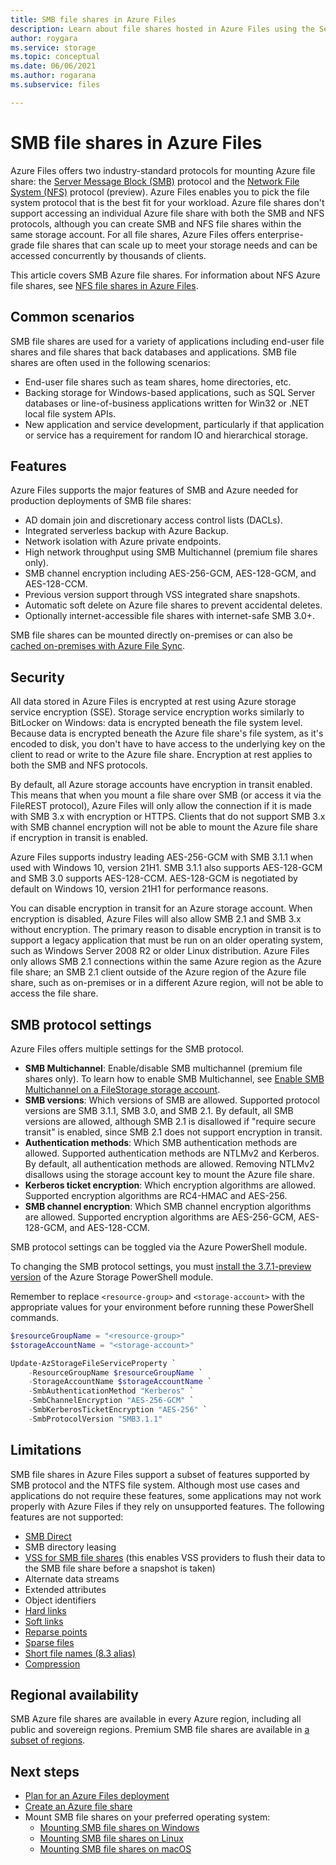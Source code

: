 ```yaml
---
title: SMB file shares in Azure Files
description: Learn about file shares hosted in Azure Files using the Server Message Block (SMB) protocol.
author: roygara
ms.service: storage
ms.topic: conceptual
ms.date: 06/06/2021
ms.author: rogarana
ms.subservice: files

---
```


# SMB file shares in Azure Files
Azure Files offers two industry-standard protocols for mounting Azure file share: the [Server Message Block (SMB)](https://msdn.microsoft.com/library/windows/desktop/aa365233.aspx) protocol and the [Network File System (NFS)](https://en.wikipedia.org/wiki/Network_File_System) protocol (preview). Azure Files enables you to pick the file system protocol that is the best fit for your workload. Azure file shares don't support accessing an individual Azure file share with both the SMB and NFS protocols, although you can create SMB and NFS file shares within the same storage account. For all file shares, Azure Files offers enterprise-grade file shares that can scale up to meet your storage needs and can be accessed concurrently by thousands of clients.

This article covers SMB Azure file shares. For information about NFS Azure file shares, see [NFS file shares in Azure Files](files-nfs-protocol.md).

## Common scenarios
SMB file shares are used for a variety of applications including end-user file shares and file shares that back databases and applications. SMB file shares are often used in the following scenarios:

- End-user file shares such as team shares, home directories, etc.
- Backing storage for Windows-based applications, such as SQL Server databases or line-of-business applications written for Win32 or .NET local file system APIs. 
- New application and service development, particularly if that application or service has a requirement for random IO and hierarchical storage.

## Features
Azure Files supports the major features of SMB and Azure needed for production deployments of SMB file shares:

- AD domain join and discretionary access control lists (DACLs).
- Integrated serverless backup with Azure Backup.
- Network isolation with Azure private endpoints.
- High network throughput using SMB Multichannel (premium file shares only).
- SMB channel encryption including AES-256-GCM, AES-128-GCM, and AES-128-CCM.
- Previous version support through VSS integrated share snapshots.
- Automatic soft delete on Azure file shares to prevent accidental deletes.
- Optionally internet-accessible file shares with internet-safe SMB 3.0+.

SMB file shares can be mounted directly on-premises or can also be [cached on-premises with Azure File Sync](../file-sync/file-sync-introduction.md).  

## Security
All data stored in Azure Files is encrypted at rest using Azure storage service encryption (SSE). Storage service encryption works similarly to BitLocker on Windows: data is encrypted beneath the file system level. Because data is encrypted beneath the Azure file share's file system, as it's encoded to disk, you don't have to have access to the underlying key on the client to read or write to the Azure file share. Encryption at rest applies to both the SMB and NFS protocols.

By default, all Azure storage accounts have encryption in transit enabled. This means that when you mount a file share over SMB (or access it via the FileREST protocol), Azure Files will only allow the connection if it is made with SMB 3.x with encryption or HTTPS. Clients that do not support SMB 3.x with SMB channel encryption will not be able to mount the Azure file share if encryption in transit is enabled. 

Azure Files supports industry leading AES-256-GCM with SMB 3.1.1 when used with Windows 10, version 21H1. SMB 3.1.1 also supports AES-128-GCM and SMB 3.0 supports AES-128-CCM. AES-128-GCM is negotiated by default on Windows 10, version 21H1 for performance reasons.

You can disable encryption in transit for an Azure storage account. When encryption is disabled, Azure Files will also allow SMB 2.1 and SMB 3.x without encryption. The primary reason to disable encryption in transit is to support a legacy application that must be run on an older operating system, such as Windows Server 2008 R2 or older Linux distribution. Azure Files only allows SMB 2.1 connections within the same Azure region as the Azure file share; an SMB 2.1 client outside of the Azure region of the Azure file share, such as on-premises or in a different Azure region, will not be able to access the file share.

## SMB protocol settings
Azure Files offers multiple settings for the SMB protocol.

- **SMB Multichannel**: Enable/disable SMB multichannel (premium file shares only). To learn how to enable SMB Multichannel, see [Enable SMB Multichannel on a FileStorage storage account](storage-files-enable-smb-multichannel.md).
- **SMB versions**: Which versions of SMB are allowed. Supported protocol versions are SMB 3.1.1, SMB 3.0, and SMB 2.1. By default, all SMB versions are allowed, although SMB 2.1 is disallowed if "require secure transit" is enabled, since SMB 2.1 does not support encryption in transit.
- **Authentication methods**: Which SMB authentication methods are allowed. Supported authentication methods are NTLMv2 and Kerberos. By default, all authentication methods are allowed. Removing NTLMv2 disallows using the storage account key to mount the Azure file share.
- **Kerberos ticket encryption**: Which encryption algorithms are allowed. Supported encryption algorithms are RC4-HMAC and AES-256.
- **SMB channel encryption**: Which SMB channel encryption algorithms are allowed. Supported encryption algorithms are AES-256-GCM, AES-128-GCM, and AES-128-CCM.

SMB protocol settings can be toggled via the Azure PowerShell module.

To changing the SMB protocol settings, you must [install the 3.7.1-preview version](https://www.powershellgallery.com/packages/Az.Storage/3.7.1-preview) of the Azure Storage PowerShell module.

Remember to replace `<resource-group>` and `<storage-account>` with the appropriate values for your environment before running these PowerShell commands.

```PowerShell
$resourceGroupName = "<resource-group>"
$storageAccountName = "<storage-account>"

Update-AzStorageFileServiceProperty `
    -ResourceGroupName $resourceGroupName `
    -StorageAccountName $storageAccountName `
    -SmbAuthenticationMethod "Kerberos" `
    -SmbChannelEncryption "AES-256-GCM" `
    -SmbKerberosTicketEncryption "AES-256" `
    -SmbProtocolVersion "SMB3.1.1"
```

## Limitations
SMB file shares in Azure Files support a subset of features supported by SMB protocol and the NTFS file system. Although most use cases and applications do not require these features, some applications may not work properly with Azure Files if they rely on unsupported features. The following features are not supported:

- [SMB Direct](/windows-server/storage/file-server/smb-direct)  
- SMB directory leasing
- [VSS for SMB file shares](/archive/blogs/clausjor/vss-for-smb-file-shares) (this enables VSS providers to flush their data to the SMB file share before a snapshot is taken)
- Alternate data streams
- Extended attributes
- Object identifiers
- [Hard links](/windows/win32/fileio/hard-links-and-junctions)
- [Soft links](/windows/win32/fileio/creating-symbolic-links)  
- [Reparse points](/windows/win32/fileio/reparse-points)  
- [Sparse files](/windows/win32/fileio/sparse-files)
- [Short file names (8.3 alias)](/windows/win32/fileio/naming-a-file#short-vs-long-names)  
- [Compression](https://techcommunity.microsoft.com/t5/itops-talk-blog/smb-compression-deflate-your-io/ba-p/1183552)

## Regional availability
SMB Azure file shares are available in every Azure region, including all public and sovereign regions. Premium SMB file shares are available in [a subset of regions](https://azure.microsoft.com/global-infrastructure/services/?products=storage).

## Next steps
- [Plan for an Azure Files deployment](storage-files-planning.md)
- [Create an Azure file share](storage-how-to-create-file-share.md)
- Mount SMB file shares on your preferred operating system:
    - [Mounting SMB file shares on Windows](storage-how-to-use-files-windows.md)
    - [Mounting SMB file shares on Linux](storage-how-to-use-files-linux.md)
    - [Mounting SMB file shares on macOS](storage-how-to-use-files-mac.md)
